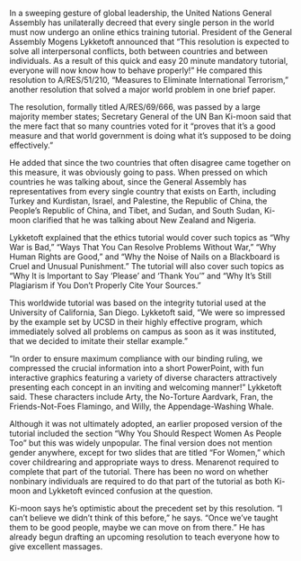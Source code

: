 In a sweeping gesture of global leadership, the United Nations General Assembly has unilaterally decreed that every single person in the world must now undergo an online ethics training tutorial. President of the General Assembly Mogens Lykketoft announced that “This resolution is expected to solve all interpersonal conflicts, both between countries and between individuals. As a result of this quick and easy 20 minute mandatory tutorial, everyone will now know how to behave properly!” He compared this resolution to A/RES/51/210, “Measures to Eliminate International Terrorism,” another resolution that solved a major world problem in one brief paper.

The resolution, formally titled A/RES/69/666, was passed by a large majority member states; Secretary General of the UN Ban Ki-moon said that the mere fact that so many countries voted for it “proves that it’s a good measure and that world government is doing what it’s supposed to be doing effectively.”

He added that since the two countries that often disagree came together on this measure, it was obviously going to pass. When pressed on which countries he was talking about, since the General Assembly has representatives from every single country that exists on Earth, including Turkey and Kurdistan, Israel, and Palestine, the Republic of China, the People’s Republic of China, and Tibet, and Sudan, and South Sudan, Ki-moon clarified that he was talking about New Zealand and Nigeria.

Lykketoft explained that the ethics tutorial would cover such topics as “Why War is Bad,” “Ways That You Can Resolve Problems Without War,” “Why Human Rights are Good,” and “Why the Noise of Nails on a Blackboard is Cruel and Unusual Punishment.” The tutorial will also cover such topics as “Why It is Important to Say ‘Please’ and ‘Thank You’” and “Why It’s Still Plagiarism if You Don’t Properly Cite Your Sources.”

This worldwide tutorial was based on the integrity tutorial used at the University of California, San Diego. Lykketoft said, “We were so impressed by the example set by UCSD in their highly effective program, which immediately solved all problems on campus as soon as it was instituted, that we decided to imitate their stellar example.”

“In order to ensure maximum compliance with our binding ruling, we compressed the crucial information into a short PowerPoint, with fun interactive graphics featuring a variety of diverse characters attractively presenting each concept in an inviting and welcoming manner!” Lykketoft said. These characters include Arty, the No-Torture Aardvark, Fran, the Friends-Not-Foes Flamingo, and Willy, the Appendage-Washing Whale.

Although it was not ultimately adopted, an earlier proposed version of the tutorial included the section “Why You Should Respect Women As People Too” but this was widely unpopular. The final version does not mention gender anywhere, except for two slides that are titled “For Women,” which cover childrearing and appropriate ways to dress. Menarenot required to complete that part of the tutorial. There has been no word on whether nonbinary individuals are required to do that part of the tutorial as both Ki-moon and Lykketoft evinced confusion at the question.

Ki-moon says he’s optimistic about the precedent set by this resolution. “I can’t believe we didn’t think of this before,” he says. “Once we’ve taught them to be good people, maybe we can move on from there.” He has already begun drafting an upcoming resolution to teach everyone how to give excellent massages.
